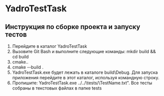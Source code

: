 # YadroTestTask

## Инструкция по сборке проекта и запуску тестов

1. Перейдите в каталог YadroTestTask
2. Вызовите Git Bash и выполните следующие команды: mkdir build && cd build
3. cmake..
4. cmake --build .
5. YadroTestTask.exe будет лежать в каталоге build\Debug. Для запуска приложения перейдите в этот каталог, используя командную строку.
6. Пропишите: YadroTestTask.exe ../\../\tests/\TestName.txt". Все тесты собраны в текстовых файлах в папке tests
